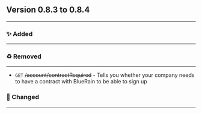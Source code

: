 ## Version 0.8.3 to 0.8.4
---
### :sparkles: Added
---

### :recycle: Removed
---
* `GET` ~~/account/contractRequired~~ - Tells you whether your company needs to have a contract with BlueRain to be able to sign up

### :wrench: Changed
---
